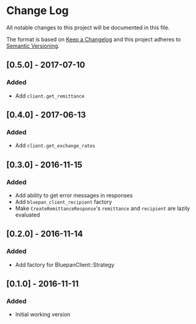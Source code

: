 # Change Log
All notable changes to this project will be documented in this file.

The format is based on [Keep a Changelog](http://keepachangelog.com/)
and this project adheres to [Semantic Versioning](http://semver.org/).

## [0.5.0] - 2017-07-10
### Added
- Add `client.get_remittance`

## [0.4.0] - 2017-06-13
### Added
- Add `client.get_exchange_rates`

## [0.3.0] - 2016-11-15
### Added
- Add ability to get error messages in responses
- Add `bluepan_client_recipient` factory
- Make `CreateRemittanceResponse`'s `remittance` and `recipient` are lazily evaluated

## [0.2.0] - 2016-11-14
### Added
- Add factory for BluepanClient::Strategy

## [0.1.0] - 2016-11-11
### Added
- Initial working version
